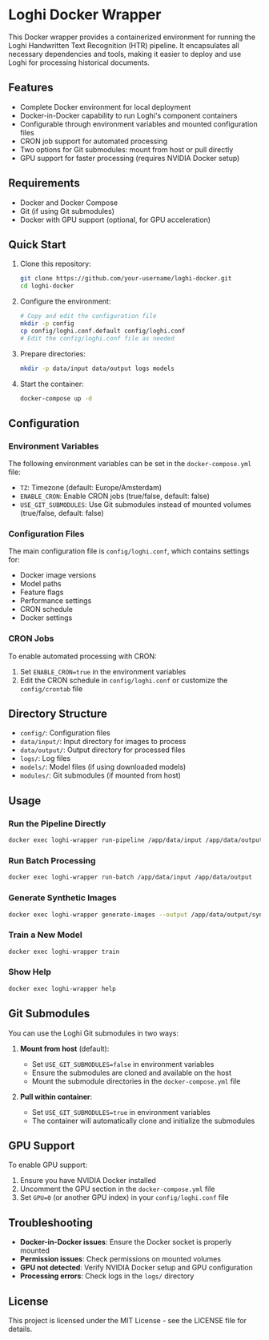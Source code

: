 # Loghi Docker Wrapper

This Docker wrapper provides a containerized environment for running the Loghi Handwritten Text Recognition (HTR) pipeline. It encapsulates all necessary dependencies and tools, making it easier to deploy and use Loghi for processing historical documents.

## Features

- Complete Docker environment for local deployment
- Docker-in-Docker capability to run Loghi's component containers
- Configurable through environment variables and mounted configuration files
- CRON job support for automated processing
- Two options for Git submodules: mount from host or pull directly
- GPU support for faster processing (requires NVIDIA Docker setup)

## Requirements

- Docker and Docker Compose
- Git (if using Git submodules)
- Docker with GPU support (optional, for GPU acceleration)

## Quick Start

1. Clone this repository:
   ```bash
   git clone https://github.com/your-username/loghi-docker.git
   cd loghi-docker
   ```

2. Configure the environment:
   ```bash
   # Copy and edit the configuration file
   mkdir -p config
   cp config/loghi.conf.default config/loghi.conf
   # Edit the config/loghi.conf file as needed
   ```

3. Prepare directories:
   ```bash
   mkdir -p data/input data/output logs models
   ```

4. Start the container:
   ```bash
   docker-compose up -d
   ```

## Configuration

### Environment Variables

The following environment variables can be set in the `docker-compose.yml` file:

- `TZ`: Timezone (default: Europe/Amsterdam)
- `ENABLE_CRON`: Enable CRON jobs (true/false, default: false)
- `USE_GIT_SUBMODULES`: Use Git submodules instead of mounted volumes (true/false, default: false)

### Configuration Files

The main configuration file is `config/loghi.conf`, which contains settings for:

- Docker image versions
- Model paths
- Feature flags
- Performance settings
- CRON schedule
- Docker settings

### CRON Jobs

To enable automated processing with CRON:

1. Set `ENABLE_CRON=true` in the environment variables
2. Edit the CRON schedule in `config/loghi.conf` or customize the `config/crontab` file

## Directory Structure

- `config/`: Configuration files
- `data/input/`: Input directory for images to process
- `data/output/`: Output directory for processed files
- `logs/`: Log files
- `models/`: Model files (if using downloaded models)
- `modules/`: Git submodules (if mounted from host)

## Usage

### Run the Pipeline Directly

```bash
docker exec loghi-wrapper run-pipeline /app/data/input /app/data/output
```

### Run Batch Processing

```bash
docker exec loghi-wrapper run-batch /app/data/input /app/data/output
```

### Generate Synthetic Images

```bash
docker exec loghi-wrapper generate-images --output /app/data/output/synthetic
```

### Train a New Model

```bash
docker exec loghi-wrapper train
```

### Show Help

```bash
docker exec loghi-wrapper help
```

## Git Submodules

You can use the Loghi Git submodules in two ways:

1. **Mount from host** (default):
   - Set `USE_GIT_SUBMODULES=false` in environment variables
   - Ensure the submodules are cloned and available on the host
   - Mount the submodule directories in the `docker-compose.yml` file

2. **Pull within container**:
   - Set `USE_GIT_SUBMODULES=true` in environment variables
   - The container will automatically clone and initialize the submodules

## GPU Support

To enable GPU support:

1. Ensure you have NVIDIA Docker installed
2. Uncomment the GPU section in the `docker-compose.yml` file
3. Set `GPU=0` (or another GPU index) in your `config/loghi.conf` file

## Troubleshooting

- **Docker-in-Docker issues**: Ensure the Docker socket is properly mounted
- **Permission issues**: Check permissions on mounted volumes
- **GPU not detected**: Verify NVIDIA Docker setup and GPU configuration
- **Processing errors**: Check logs in the `logs/` directory

## License

This project is licensed under the MIT License - see the LICENSE file for details. 